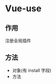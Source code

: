 <!--
 * @Author: your name
 * @Date: 2020-04-27 11:00:39
 * @LastEditTime: 2020-04-27 11:02:54
 * @LastEditors: Please set LastEditors
 * @Description: In User Settings Edit
 * @FilePath: \vue-note\Vue\Vue API\vue-use.md
 -->

# Vue-use

## 作用

注册全局插件

## 方法

- 对象(有 install 字段)
- 方法
